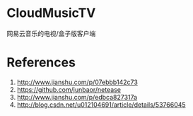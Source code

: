 # CloudMusicTV 
网易云音乐的电视/盒子版客户端 
 
# References 
1. http://www.jianshu.com/p/07ebbb142c73 
2. https://github.com/junbaor/netease 
3. http://www.jianshu.com/p/edbca827317a 
4. http://blog.csdn.net/u012104691/article/details/53766045 